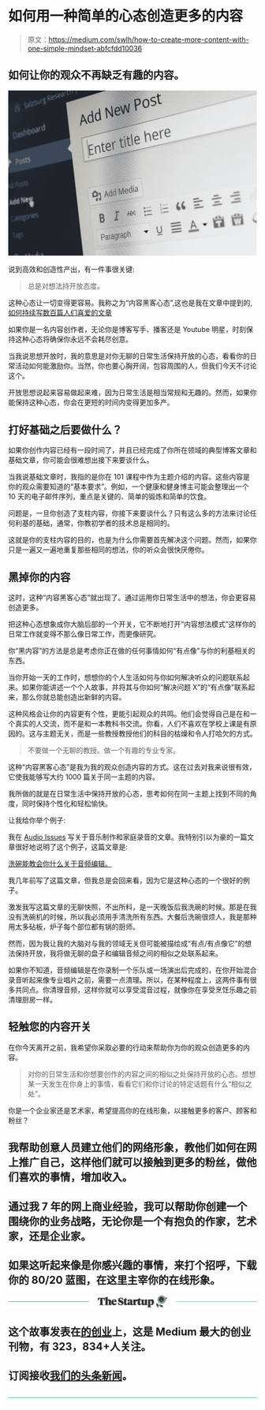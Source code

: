 # 如何用一种简单的心态创造更多的内容

> 原文：<https://medium.com/swlh/how-to-create-more-content-with-one-simple-mindset-abfcfdd10036>

## 如何让你的观众不再缺乏有趣的内容。

![](img/9e69db9f5797f35b6340b835ec6b5282.png)

说到高效和创造性产出，有一件事很关键:

> 总是对想法持开放态度。

这种心态让一切变得更容易。我称之为“内容黑客心态”,这也是我在文章中提到的,[如何持续写数百篇人们喜爱的文章](/swlh/how-to-consistently-write-hundreds-of-articles-people-love-9b257a493d43)

如果你是一名内容创作者，无论你是博客写手、播客还是 Youtube 明星，时刻保持这种心态将确保你永远不会耗尽创意。

当我说思想开放时，我的意思是对你无聊的日常生活保持开放的心态，看看你的日常活动如何能激励你。当然，你也要心胸开阔，包容周围的人，但我们今天不讨论这个。

开放思想说起来容易做起来难，因为日常生活是相当常规和无趣的。然而，如果你能保持这种心态，你会在更短的时间内变得更加多产。

## 打好基础之后要做什么？

如果你创作内容已经有一段时间了，并且已经完成了你所在领域的典型博客文章和基础文章，你可能会很难想出接下来要谈什么。

当我说基础文章时，我指的是你在 101 课程中作为主题介绍的内容。这些内容是你的观众需要知道的“基本要求”。例如，一个健康和健身博主可能会整理出一个 10 天的电子邮件序列，重点是关键的、简单的锻炼和简单的饮食。

问题是，一旦你创造了支柱内容，你接下来要谈什么？只有这么多的方法来讨论任何利基的基础，通常，你教初学者的技术总是相同的。

这就是你的支柱内容的目的，也是为什么你需要首先解决这个问题。然而，如果你只是一遍又一遍地重复那些相同的想法，你的听众会很快厌倦你。

## 黑掉你的内容

这时，这种“内容黑客心态”就出现了。通过运用你日常生活中的想法，你会更容易创造更多。

把这种心态想象成你大脑后部的一个开关，它不断地打开“内容想法模式”这样你的日常工作就变得不那么像日常工作，而更像研究。

你“黑内容”的方法是总是考虑你正在做的任何事情如何“有点像”与你的利基相关的东西。

当你开始一天的工作时，想想你的个人生活如何与你如何解决听众的问题联系起来。如果你能讲述一个个人故事，并将其与你如何“解决问题 X”的“有点像”联系起来，那么你就总能创造出新鲜的内容。

这种风格会让你的内容更有个性，更能引起观众的共鸣。他们会觉得自己是在和一个真实的人交流，而不是和一本教科书交流。你看，人们不喜欢在学校上课是有原因的。这与主题无关，而是一些教授教授他们的科目的枯燥和令人打哈欠的方式。

> 不要做一个无聊的教授。做一个有趣的专业专家。

这种“内容黑客心态”是我为我的观众创造内容的方式。这在过去对我来说很有效，它使我能够写大约 1000 篇关于同一主题的内容。

我所做的就是在日常生活中保持开放的心态，思考如何在同一主题上找到不同的角度，同时保持个性化和轻松愉快。

让我给你举个例子:

我在 [Audio Issues](http://www.audio-issues.com) 写关于音乐制作和家庭录音的文章。我特别引以为豪的一篇文章很好地说明了这个例子，这篇文章是:

[洗碗能教会你什么关于音频编辑。](http://www.audio-issues.com/music-mixing/what-doing-the-dishes-can-teach-you-about-audio-editing/)

我几年前写了这篇文章，但我总是会回来看，因为它是这种心态的一个很好的例子。

激发我写这篇文章的无聊快照，不出所料，是一天晚饭后我洗碗的时候。那是在我没有洗碗机的时候，所以我必须用手清洗所有东西。大餐后洗碗很烦人，我是那种用太多砧板，炉子每个部位都有锅的厨师。

然而，因为我让我的大脑对与我的领域无关但可能被描绘成“有点/有点像它”的想法保持开放，我将做无聊的盘子和编辑音频之间的相似之处联系起来。

如果你不知道，音频编辑是在你录制一个乐队或一场演出后完成的，在你开始混合录音听起来像专业唱片之前，需要一点清理。所以，在某种程度上，这两件事有很多共同点。你清理音频，这样你就可以享受混音过程，就像你在享受烹饪乐趣之前清理厨房一样。

## 轻触您的内容开关

在你今天离开之前，我希望你采取必要的行动来帮助你为你的观众创造更多的内容。

> 对你的日常生活和你想要创作的内容之间的相似之处保持开放的心态。想想某一天发生在你身上的事情，看看它们和你讨论的特定话题有什么“相似之处”。

你是一个企业家还是艺术家，希望提高你的在线形象，以接触更多的客户、顾客和粉丝？

## 我帮助创意人员建立他们的网络形象，教他们如何在网上推广自己，这样他们就可以接触到更多的粉丝，做他们喜欢的事情，增加收入。

## 通过我 7 年的网上商业经验，我可以帮助你创建一个围绕你的业务战略，无论你是一个有抱负的作家，艺术家，还是企业家。

## 如果这听起来像是你感兴趣的事情，来打个招呼，下载你的 80/20 蓝图，在这里主宰你的在线形象。

[![](img/308a8d84fb9b2fab43d66c117fcc4bb4.png)](https://medium.com/swlh)

## 这个故事发表在[的创业](https://medium.com/swlh)上，这是 Medium 最大的创业刊物，有 323，834+人关注。

## 订阅接收[我们的头条新闻](http://growthsupply.com/the-startup-newsletter/)。

[![](img/b0164736ea17a63403e660de5dedf91a.png)](https://medium.com/swlh)